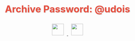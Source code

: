 <div align="center">

<!-- Пароль -->
<h1 style="font-size: 2.2em; margin: 20px 0; color: #e74c3c; text-shadow: 1px 1px 3px rgba(0,0,0,0.2)">Archive Password: @udois</h1>

<!-- Соц-кнопки (чуть уменьшены) -->
<div style="margin-top: 30px">
    <a href="https://t.me/astraliscv">
        <img src="https://img.shields.io/badge/Telegram-26A5E4?style=flat-square&logo=telegram&logoColor=white" height="38" style="margin: 0 10px">
    </a>
    <a href="https://discord.gg/HysmUy7dt7">
        <img src="https://img.shields.io/badge/Discord-5865F2?style=flat-square&logo=discord&logoColor=white" height="38" style="margin: 0 10px">
    </a>
</div>

</div>
